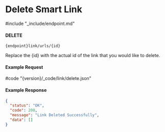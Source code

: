 # Delete Smart Link

#include "_include/endpoint.md"

#### DELETE

```
{endpoint}link/urls/{id}
```

Replace the {id} with the actual id of the link that you would like to delete.

#### Example Request

#code "{version}/_code/link/delete.json"

#### Example Response

```json
{
  "status": "OK",
  "code": 200,
  "message": "Link Deleted Successfully",
  "data": []
}
```
